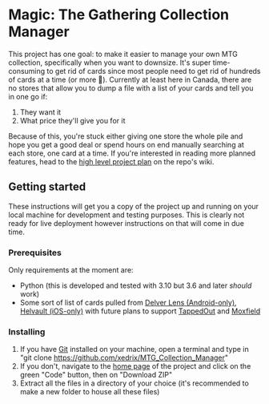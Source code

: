 # Magic: The Gathering Collection Manager

This project has one goal: to make it easier to manage your own MTG collection, specifically when you want to downsize.
It's super time-consuming to get rid of cards since most people need to get rid of hundreds of cards at a time
(or more 👀). Currently at least here in Canada, there are no stores that allow you to dump a file with a list of your
cards and tell you in one go if:
1. They want it 
2. What price they'll give you for it

Because of this, you're stuck either giving one store the whole pile and hope you get a good deal or spend hours on end
manually searching at each store, one card at a time. If you're interested in reading more planned features, head to the
[high level project plan](https://github.com/xedrix/MTG_Collection_Manager/wiki/High-level-Project-Plan) on the repo's
wiki.

## Getting started

These instructions will get you a copy of the project up and running on your local machine for development and testing
purposes. This is clearly not ready for live deployment however instructions on that will come in due time.

### Prerequisites

Only requirements at the moment are:
* Python (this is developed and tested with 3.10 but 3.6 and later *should* work)
* Some sort of list of cards pulled from [Delver Lens (Android-only)](https://www.delverlab.com/),
[Helvault (iOS-only)](https://apps.apple.com/us/app/helvault-mtg-card-scanner/id1466963201) with future plans to support
[TappedOut](https://tappedout.net/) and [Moxfield](https://www.moxfield.com/)

### Installing

1. If you have [Git](https://git-scm.com/book/en/v2/Getting-Started-Installing-Git) installed on your machine, open a
terminal and type in "git clone https://github.com/xedrix/MTG_Collection_Manager" 
2. If you don't, navigate to the [home page](https://github.com/xedrix/MTG_Collection_Manager) of the project and click
on the green "Code" button, then on "Download ZIP"
3. Extract all the files in a directory of your choice (it's recommended to make a new folder to house all these files)

